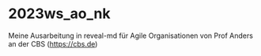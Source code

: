 # 2023ws_ao_nk

Meine Ausarbeitung in reveal-md für Agile Organisationen von Prof Anders an der CBS (https://cbs.de)
